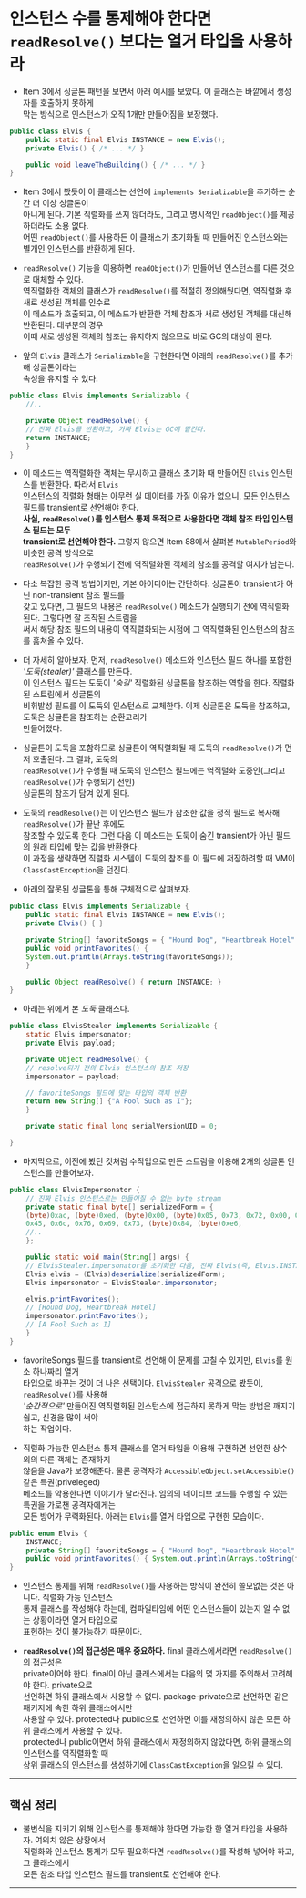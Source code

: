 # 인스턴스 수를 통제해야 한다면 `readResolve()` 보다는 열거 타입을 사용하라

- Item 3에서 싱글톤 패턴을 보면서 아래 예시를 보았다. 이 클래스는 바깥에서 생성자를 호출하지 못하게  
  막는 방식으로 인스턴스가 오직 1개만 만들어짐을 보장했다.

```java
public class Elvis {
    public static final Elvis INSTANCE = new Elvis();
    private Elvis() { /* ... */ }

    public void leaveTheBuilding() { /* ... */ }
}
```

- Item 3에서 봤듯이 이 클래스는 선언에 `implements Serializable`을 추가하는 순간 더 이상 싱글톤이  
  아니게 된다. 기본 직렬화를 쓰지 않더라도, 그리고 명시적인 `readObject()`를 제공하더라도 소용 없다.  
  어떤 `readObject()`를 사용하든 이 클래스가 초기화될 때 만들어진 인스턴스와는 별개인 인스턴스를 반환하게 된다.

- `readResolve()` 기능을 이용하면 `readObject()`가 만들어낸 인스턴스를 다른 것으로 대체할 수 있다.  
  역직렬화한 객체의 클래스가 `readResolve()`를 적절히 정의해뒀다면, 역직렬화 후 새로 생성된 객체를 인수로  
  이 메소드가 호출되고, 이 메소드가 반환한 객체 참조가 새로 생성된 객체를 대신해 반환된다. 대부분의 경우  
  이때 새로 생성된 객체의 참조는 유지하지 않으므로 바로 GC의 대상이 된다.

- 앞의 `Elvis` 클래스가 `Serializable`을 구현한다면 아래의 `readResolve()`를 추가해 싱글톤이라는  
  속성을 유지할 수 있다.

```java
public class Elvis implements Serializable {
    //..

    private Object readResolve() {
	// 진짜 Elvis를 반환하고, 가짜 Elvis는 GC에 맡긴다.
	return INSTANCE;
    }
}
```

- 이 메소드는 역직렬화한 객체는 무시하고 클래스 초기화 때 만들어진 `Elvis` 인스턴스를 반환한다. 따라서 `Elvis`  
  인스턴스의 직렬화 형태는 아무런 실 데이터를 가질 이유가 없으니, 모든 인스턴스 필드를 transient로 선언해야 한다.  
  **사실, `readResolve()`를 인스턴스 통제 목적으로 사용한다면 객체 참조 타입 인스턴스 필드는 모두**  
  **transient로 선언해야 한다.** 그렇지 않으면 Item 88에서 살펴본 `MutablePeriod`와 비슷한 공격 방식으로  
  `readResolve()`가 수행되기 전에 역직렬화된 객체의 참조를 공격할 여지가 남는다.

- 다소 복잡한 공격 방법이지만, 기본 아이디어는 간단하다. 싱글톤이 transient가 아닌 non-transient 참조 필드를  
  갖고 있다면, 그 필드의 내용은 `readResolve()` 메소드가 실행되기 전에 역직렬화된다. 그렇다면 잘 조작된 스트림을  
  써서 해당 참조 필드의 내용이 역직렬화되는 시점에 그 역직렬화된 인스턴스의 참조를 훔쳐올 수 있다.

- 더 자세히 알아보자. 먼저, `readResolve()` 메소드와 인스턴스 필드 하나를 포함한 _'도둑(stealer)'_ 클래스를 만든다.  
  이 인스턴스 필드는 도둑이 _'숨길'_ 직렬화된 싱글톤을 참조하는 역할을 한다. 직렬화된 스트림에서 싱글톤의  
  비휘발성 필드를 이 도둑의 인스턴스로 교체한다. 이제 싱글톤은 도둑을 참조하고, 도둑은 싱글톤을 참조하는 순환고리가  
  만들어졌다.

- 싱글톤이 도둑을 포함하므로 싱글톤이 역직렬화될 때 도둑의 `readResolve()`가 먼저 호출된다. 그 결과, 도둑의  
  `readResolve()`가 수행될 때 도둑의 인스턴스 필드에는 역직렬화 도중인(그리고 `readResolve()`가 수행되기 전인)  
  싱글톤의 참조가 담겨 있게 된다.

- 도둑의 `readResolve()`는 이 인스턴스 필드가 참조한 값을 정적 필드로 복사해 `readResolve()`가 끝난 후에도  
  참조할 수 있도록 한다. 그런 다음 이 메소드는 도둑이 숨긴 transient가 아닌 필드의 원래 타입에 맞는 값을 반환한다.  
  이 과정을 생략하면 직렬화 시스템이 도둑의 참조를 이 필드에 저장하려할 때 VM이 `ClassCastException`을 던진다.

- 아래의 잘못된 싱글톤을 통해 구체적으로 살펴보자.

```java
public class Elvis implements Serializable {
    public static final Elvis INSTANCE = new Elvis();
    private Elvis() { }

    private String[] favoriteSongs = { "Hound Dog", "Heartbreak Hotel" };
    public void printFavorites() {
	System.out.println(Arrays.toString(favoriteSongs));
    }

    public Object readResolve() { return INSTANCE; }
}
```

- 아래는 위에서 본 _도둑_ 클래스다.

```java
public class ElvisStealer implements Serializable {
    static Elvis impersonator;
    private Elvis payload;

    private Object readResolve() {
	// resolve되기 전의 Elvis 인스턴스의 참조 저장
	impersonator = payload;

	// favoriteSongs 필드에 맞는 타입의 객체 반환
	return new String[] {"A Fool Such as I"};
    }

    private static final long serialVersionUID = 0;

}
```

- 마지막으로, 이전에 봤던 것처럼 수작업으로 만든 스트림을 이용해 2개의 싱글톤 인스턴스를 만들어보자.

```java
public class ElvisImpersonator {
    // 진짜 Elvis 인스턴스로는 만들어질 수 없는 byte stream
    private static final byte[] serializedForm = {
	(byte)0xac, (byte)0xed, (byte)0x00, (byte)0x05, 0x73, 0x72, 0x00, 0x05,
	0x45, 0x6c, 0x76, 0x69, 0x73, (byte)0x84, (byte)0xe6,
	//..
    };

    public static void main(String[] args) {
	// ElvisStealer.impersonator를 초기화한 다음, 진짜 Elvis(즉, Elvis.INSTANCE) 반환
	Elvis elvis = (Elvis)deserialize(serializedForm);
	Elvis impersonator = ElvisStealer.impersonator;

	elvis.printFavorites();
	// [Hound Dog, Heartbreak Hotel]
	impersonator.printFavorites();
	// [A Fool Such as I]
    }
}
```

- favoriteSongs 필드를 transient로 선언해 이 문제를 고칠 수 있지만, `Elvis`를 원소 하나짜리 열거  
  타입으로 바꾸는 것이 더 나은 선택이다. `ElvisStealer` 공격으로 봤듯이, `readResolve()`를 사용해  
  _'순간적으로'_ 만들어진 역직렬화된 인스턴스에 접근하지 못하게 막는 방법은 깨지기 쉽고, 신경을 많이 써야  
  하는 작업이다.

- 직렬화 가능한 인스턴스 통제 클래스를 열거 타입을 이용해 구현하면 선언한 상수 외의 다른 객체는 존재하지  
  않음을 Java가 보장해준다. 물론 공격자가 `AccessibleObject.setAccessible()` 같은 특권(priveleged)  
  메소드를 악용한다면 이야기가 달라진다. 임의의 네이티브 코드를 수행할 수 있는 특권을 가로챈 공격자에게는  
  모든 방어가 무력화된다. 아래는 `Elvis`를 열거 타입으로 구현한 모습이다.

```java
public enum Elvis {
    INSTANCE;
    private String[] favoriteSongs = { "Hound Dog", "Heartbreak Hotel" };
    public void printFavorites() { System.out.println(Arrays.toString(favoriteSongs)); }
}
```

- 인스턴스 통제를 위해 `readResolve()`를 사용하는 방식이 완전히 쓸모없는 것은 아니다. 직렬화 가능 인스턴스  
  통제 클래스를 작성해야 하는데, 컴파일타임에 어떤 인스턴스들이 있는지 알 수 없는 상황이라면 열거 타입으로  
  표현하는 것이 불가능하기 때문이다.

- **`readResolve()`의 접근성은 매우 중요하다.** final 클래스에서라면 `readResolve()`의 접근성은  
  private이어야 한다. final이 아닌 클래스에서는 다음의 몇 가지를 주의해서 고려해야 한다. private으로  
  선언하면 하위 클래스에서 사용할 수 없다. package-private으로 선언하면 같은 패키지에 속한 하위 클래스에서만  
  사용할 수 있다. protected나 public으로 선언하면 이를 재정의하지 않은 모든 하위 클래스에서 사용할 수 있다.  
  protected나 public이면서 하위 클래스에서 재정의하지 않았다면, 하위 클래스의 인스턴스를 역직렬화할 때  
  상위 클래스의 인스턴스를 생성하기에 `ClassCastException`을 일으킬 수 있다.

<hr/>

## 핵심 정리

- 불변식을 지키기 위해 인스턴스를 통제해야 한다면 가능한 한 열거 타입을 사용하자. 여의치 않은 상황에서  
  직렬화와 인스턴스 통제가 모두 필요하다면 `readResolve()`를 작성해 넣어야 하고, 그 클래스에서  
  모든 참조 타입 인스턴스 필드를 transient로 선언해야 한다.

<hr/>
